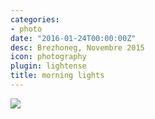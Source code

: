 ```yaml
---
categories:
- photo
date: "2016-01-24T00:00:00Z"
desc: Brezhoneg, Novembre 2015
icon: photography
plugin: lightense
title: morning lights
---
```


<img src="/public/img/photography/morning-lights.jpg" data-action="zoom" />
